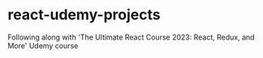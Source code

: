 # react-udemy-projects
Following along with 'The Ultimate React Course 2023: React, Redux, and More' Udemy course
